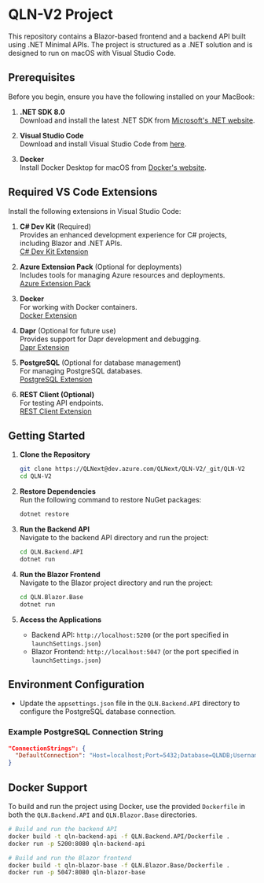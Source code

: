 # QLN-V2 Project

This repository contains a Blazor-based frontend and a backend API built using .NET Minimal APIs. The project is structured as a .NET solution and is designed to run on macOS with Visual Studio Code.

## Prerequisites

Before you begin, ensure you have the following installed on your MacBook:

1. **.NET SDK 8.0**  
   Download and install the latest .NET SDK from [Microsoft's .NET website](https://dotnet.microsoft.com/download).

2. **Visual Studio Code**  
   Download and install Visual Studio Code from [here](https://code.visualstudio.com/).

3. **Docker**  
   Install Docker Desktop for macOS from [Docker's website](https://www.docker.com/products/docker-desktop).

## Required VS Code Extensions

Install the following extensions in Visual Studio Code:

1. **C# Dev Kit** (Required)  
   Provides an enhanced development experience for C# projects, including Blazor and .NET APIs.  
   [C# Dev Kit Extension](https://marketplace.visualstudio.com/items?itemName=ms-dotnettools.csdevkit)

2. **Azure Extension Pack** (Optional for deployments)  
   Includes tools for managing Azure resources and deployments.  
   [Azure Extension Pack](https://marketplace.visualstudio.com/items?itemName=ms-vscode.vscode-node-azure-pack)

3. **Docker**  
   For working with Docker containers.  
   [Docker Extension](https://marketplace.visualstudio.com/items?itemName=ms-azuretools.vscode-docker)

4. **Dapr** (Optional for future use)  
   Provides support for Dapr development and debugging.  
   [Dapr Extension](https://marketplace.visualstudio.com/items?itemName=ms-azuretools.vscode-dapr)

5. **PostgreSQL** (Optional for database management)  
   For managing PostgreSQL databases.  
   [PostgreSQL Extension](https://marketplace.visualstudio.com/items?itemName=ckolkman.vscode-postgres)

6. **REST Client (Optional)**  
   For testing API endpoints.  
   [REST Client Extension](https://marketplace.visualstudio.com/items?itemName=humao.rest-client)

## Getting Started

1. **Clone the Repository**  
   ```bash
   git clone https://QLNext@dev.azure.com/QLNext/QLN-V2/_git/QLN-V2
   cd QLN-V2
   ```

2. **Restore Dependencies**  
   Run the following command to restore NuGet packages:  
   ```bash
   dotnet restore
   ```

3. **Run the Backend API**  
   Navigate to the backend API directory and run the project:  
   ```bash
   cd QLN.Backend.API
   dotnet run
   ```

4. **Run the Blazor Frontend**  
   Navigate to the Blazor project directory and run the project:  
   ```bash
   cd QLN.Blazor.Base
   dotnet run
   ```

5. **Access the Applications**  
   - Backend API: `http://localhost:5200` (or the port specified in `launchSettings.json`)
   - Blazor Frontend: `http://localhost:5047` (or the port specified in `launchSettings.json`)

## Environment Configuration

- Update the `appsettings.json` file in the `QLN.Backend.API` directory to configure the PostgreSQL database connection.

### Example PostgreSQL Connection String

```json
"ConnectionStrings": {
  "DefaultConnection": "Host=localhost;Port=5432;Database=QLNDB;Username=your_username;Password=your_password"
}
```

## Docker Support

To build and run the project using Docker, use the provided `Dockerfile` in both the `QLN.Backend.API` and `QLN.Blazor.Base` directories.

```bash
# Build and run the backend API
docker build -t qln-backend-api -f QLN.Backend.API/Dockerfile .
docker run -p 5200:8080 qln-backend-api

# Build and run the Blazor frontend
docker build -t qln-blazor-base -f QLN.Blazor.Base/Dockerfile .
docker run -p 5047:8080 qln-blazor-base
```